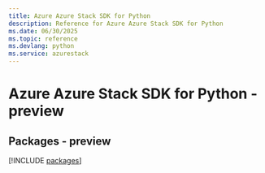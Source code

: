 ```yaml
---
title: Azure Azure Stack SDK for Python
description: Reference for Azure Azure Stack SDK for Python
ms.date: 06/30/2025
ms.topic: reference
ms.devlang: python
ms.service: azurestack
---
```

# Azure Azure Stack SDK for Python - preview
## Packages - preview
[!INCLUDE [packages](azure-stack-index.md)]